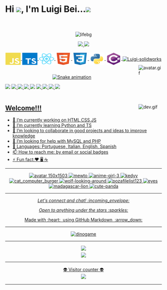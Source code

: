 <head><meta name="viewport" content="width=device-width, initial-scale=1.0">
<header>
<h1 align="left">Hi <img src="https://raw.githubusercontent.com/kaueMarques/kaueMarques/master/hi.gif" width="30px">, I'm Luigi Bei...<img src="https://media.giphy.com/media/mGcNjsfWAjY5AEZNw6/giphy.gif" width="50"</h1>
  </header>

<div>
<p align="center">
<img src="https://user-images.githubusercontent.com/107987119/177223427-07e2283f-a3f1-4d22-9318-5a7f610b3cea.png" alt="lifebg" max-width="80%">
  </p></div>

<!--*//<p align="center">
  <img src="https://media.giphy.com/media/MeJgB3yMMwIaHmKD4z/giphy.gif" max-width="40%"></p>
  <br>*//-->

<div align="center">
  <a href="https://github.com/Luigibei">
  <img height="305em" src="https://github-readme-stats.vercel.app/api?username=Luigibei&show_icons=true&theme=dark&include_all_commits=true&count_private=true"/>
  <img height="310em" src="https://github-readme-stats.vercel.app/api/top-langs/?username=Luigibei&layout=compact&langs_count=7&theme=dark"/>
</div>
  
<div style="display: inline_block"><br>
  <img align="center" alt="Luigi-Js" height="40" width="50" src="https://raw.githubusercontent.com/devicons/devicon/master/icons/javascript/javascript-plain.svg">
  <img align="center" alt="Luigi-Ts" height="40" width="50" src="https://raw.githubusercontent.com/devicons/devicon/master/icons/typescript/typescript-plain.svg">
  <img align="center" alt="Luigi-React" height="40" width="50" src="https://raw.githubusercontent.com/devicons/devicon/master/icons/react/react-original.svg">
  <img align="center" alt="Luigi-HTML" height="40" width="50" src="https://raw.githubusercontent.com/devicons/devicon/master/icons/html5/html5-original.svg">
  <img align="center" alt="Luigi-CSS" height="40" width="50" src="https://raw.githubusercontent.com/devicons/devicon/master/icons/css3/css3-original.svg">
  <img align="center" alt="Luigi-Python" height="40" width="50" src="https://raw.githubusercontent.com/devicons/devicon/master/icons/python/python-original.svg">
  <img align="center" alt="Luigi-Csharp" height="40" width="50" src="https://raw.githubusercontent.com/devicons/devicon/master/icons/csharp/csharp-original.svg">
   <img align="center" alt="Luigi-solidworks" height="40" width="50" src="https://icon-library.com/images/solidworks-icon/solidworks-icon-25.jpg">
   <div data-iframe-width="150" data-iframe-height="270" data-share-badge-id="797935cb-9143-492a-8867-cc89e0e4fd09" data-share-badge-host="https://www.credly.com"></div><script type="text/javascript" async src="//cdn.credly.com/assets/utilities/embed.js"></script>

  <img align="right" alt="avatar.gif" height="75" width="75" src="https://media.discordapp.net/attachments/763160945916510233/990039427915059270/avatar_3_gif.gif">
  </div>
         
  ##
  
  <div align="center">
    
   ![Snake animation](https://github.com/Luigibei/Luigibei/blob/output/github-contribution-grid-snake.svg)
    
  </div>
  
  <div> 
  <a href="https://www.youtube.com/channel/UCLvjUOE0mSjU3SY5G7H_3Vw" target="_blank"><img src="https://img.shields.io/badge/YouTube-FF0000?style=for-the-badge&logo=youtube&logoColor=white"></a>
  <a href="https://www.instagram.com/luigibei/" target="_blank"><img src="https://img.shields.io/badge/-Instagram-%23E4405F?style=for-the-badge&logo=instagram&logoColor=white"</a>
 	<a href="https://www.twitch.tv/pizim" target="_blank"><img src="https://img.shields.io/badge/Twitch-9146FF?style=for-the-badge&logo=twitch&logoColor=white"</a>
 <a href="https://discord.gg/wRXx5XK" target="_blank"><img src="https://img.shields.io/badge/Discord-7289DA?style=for-the-badge&logo=discord&logoColor=white"</a> 
  <a href = "mailto:luigibeii13@gmail.com" target="_blank"><img src="https://img.shields.io/badge/-Gmail-%23333?style=for-the-badge&logo=gmail&logoColor=white"></a>
  <a href="https://www.linkedin.com/in/pier-luigi-bei-34718a156/" target="_blank"><img src="https://img.shields.io/badge/-LinkedIn-%230077B5?style=for-the-badge&logo=linkedin&logoColor=white"</a> 
<a href = "https://www.facebook.com/PiZimm/" target="_blank"><img src="https://img.shields.io/badge/Facebook-1877F2?style=for-the-badge&logo=facebook&logoColor=white"</a> 
      <a href="https://twitter.com/_PiZiM" target="_blank"><img src="https://img.shields.io/badge/Twitter-1DA1F2?style=for-the-badge&logo=twitter&logoColor=white"</a> 
      <a href="https://www.paypal.com/donate/?hosted_button_id=WD2W362VD7JUS" target="_blank"><img src="https://img.shields.io/badge/PayPal-00457C?style=for-the-badge&logo=paypal&logoColor=white"</a> 
    
</div>
        <br>
  
  <div><img align="right" src="https://gif-avatars.com/img/90x90/hacker.gif" alt="dev.gif" style="width:75px;height:75px;"></div>
 
  
Welcome!!!
---
- 🔭 I’m currently working on HTML,CSS,JS
- 🌱 I’m currently learning Python and TS
- 👯 I’m looking to collaborate in good projects and ideas to improve knowledge
- 🤔 I’m looking for help with MySQL and PHP
- 💬 Languages: Portuguese, Italian, English, Spanish
- 📫 How to reach me: by email or social badges
- ⚡ Fun fact:❤️ 🖥️ ☕
---
  
  <!--gifs-->
  
  <div align="center" style="display: inline_block">
    
   ![avatar 150x1503](https://user-images.githubusercontent.com/107987119/175808754-3fecf9a8-a814-4705-a3b2-f882a69080bd.gif)
  ![mewto](https://user-images.githubusercontent.com/107987119/175808482-de7fa9d6-c5c8-424f-8ebf-f7d6310373f0.gif)
![anime-girl-3](https://user-images.githubusercontent.com/107987119/175809354-5a3000a6-9dc6-4976-b879-6fc24f5c182f.gif)
![kedyy](https://user-images.githubusercontent.com/107987119/175809391-476d58e0-d9ae-41f9-ae3b-0cdb1158f631.gif)
    ![cat_computer_burger](https://user-images.githubusercontent.com/107987119/175809632-68cdb435-b60b-42f4-b8b8-90f7d589b8ae.gif)
![wolf-looking-around](https://user-images.githubusercontent.com/107987119/175809596-e7c68ff8-fc6c-415a-a944-30de94e90306.gif)
    ![pozafilelist123](https://user-images.githubusercontent.com/107987119/176103854-81342fea-3a28-47a1-8574-f8d1966295fc.gif)
![eyes](https://user-images.githubusercontent.com/107987119/176105033-5a54f059-ddf3-44df-8154-5191f332b1de.gif)
![madagascar-lion](https://user-images.githubusercontent.com/107987119/176105825-f3e82d49-89bb-45ba-8891-d617789d15be.gif)
![cute-panda](https://user-images.githubusercontent.com/107987119/176105871-59a47f38-70be-4fba-8826-b4fa6d7e7aa5.gif)

  </div>
  
  ---
  <!--<details>
  LOVE
  </details>-->

<p align="center"> 
  <i> Let's connect and chat! :incoming_envelope: </i>
</p>
  
<p align="center">
  <i> Open to anything under the stars :sparkles: </i>
</p>

<p align="center">
  Made with :heart: &nbsp;using GitHub Markdown &nbsp;:arrow_down:
</p>

--- 
<div>
<p align="center"> 
  <img src="https://media.discordapp.net/attachments/763160945916510233/991779418454380625/dino.gif" alt="dinogame" max-width="100%";> 
  <!--*//style="height:250px;">*//-->
</p> </div>

---
    
   <div align="center">
  <a href="https://twitter.com/_Pizim">
  <img width="900em" src="https://github-readme-twitter-gazf.vercel.app/api?id=_Pizim&layout=wide&show_reply=off&show_retweet=off"/>
</div> 
     <div align="center" div style="display: inline_block">
  
<img align=center src="https://img.shields.io/twitter/follow/_PiZiM?style=social">
   
---
    
<!--*//<img align="right" alt="qr-code" height="70" width="70" src="https://media.discordapp.net/attachments/763160945916510233/992651871024054312/QR_Code.png"></a>*//-->
   
   
<p align="center"> 
 👽 Visitor counter 👽<br>
  <img src="https://profile-counter.glitch.me/luigibei/count.svg" />
  </p>
 </div>
 
   ---
     
  <!--*//...👽ALIENS ARE COOL👽... *//-->

   
   
